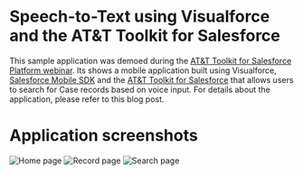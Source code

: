 Speech-to-Text using Visualforce and the AT&T Toolkit for Salesforce
===========

This sample application was demoed during the [AT&T Toolkit for Salesforce Platform webinar](). Its shows a mobile application built using Visualforce, [Salesforce Mobile SDK](http://wiki.developerforce.com/page/Mobile_SDK) and the [AT&T Toolkit for Salesforce](http://wiki.developerforce.com/page/Salesforce-Platform-for-ATT-Toolkit) that allows users to search for Case records based on voice input. For details about the application, please refer to this blog post.


Application screenshots
===========
![Home page](https://raw.github.com/sbhanot-sfdc/ATT-Toolkit-Speech-to-Text/master/images/cases.PNG "Home page")
![Record page](https://raw.github.com/sbhanot-sfdc/ATT-Toolkit-Speech-to-Text/master/images/record.PNG "Record page")
![Search page](https://raw.github.com/sbhanot-sfdc/ATT-Toolkit-Speech-to-Text/master/images/search.PNG "Search page")